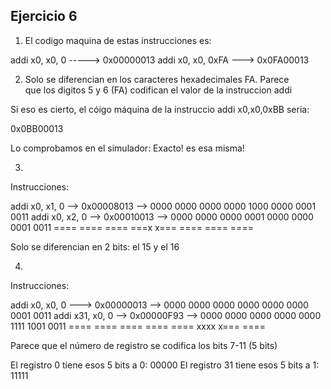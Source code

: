 ## Ejercicio 6

1. El codigo maquina de estas instrucciones es:

addi x0, x0, 0  -----> 0x00000013
addi x0, x0, 0xFA ---> 0x0FA00013

2. Solo se diferencian en los caracteres hexadecimales FA. Parece  
que los digitos 5 y 6 (FA) codifican el valor de la instruccion addi

Si eso es cierto, el cóigo máquina de la instruccio addi x0,x0,0xBB seria:

0x0BB00013

Lo comprobamos en el simulador: Exacto! es esa misma!

3.

  Instrucciones:

addi x0, x1, 0  --> 0x00008013 --> 0000 0000 0000 0000 1000 0000 0001 0011
addi x0, x2, 0  --> 0x00010013 --> 0000 0000 0000 0001 0000 0000 0001 0011
                                   ==== ==== ==== ===x x=== ==== ==== ====

Solo se diferencian en 2 bits: el 15 y el 16

4.

Instrucciones:

addi x0, x0, 0 ---> 0x00000013 --> 0000 0000 0000 0000 0000 0000 0001 0011
addi x31, x0, 0 --> 0x00000F93 --> 0000 0000 0000 0000 0000 1111 1001 0011
                                   ==== ==== ==== ==== ==== xxxx x=== ====

Parece que el número de registro se codifica los bits 7-11 (5 bits)

El registro 0 tiene esos 5 bits a 0:  00000
El registro 31 tiene esos 5 bits a 1: 11111

                                   
